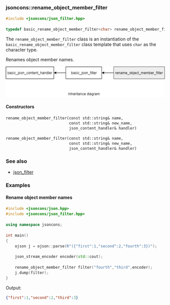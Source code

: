 ### jsoncons::rename_object_member_filter

```c++
#include <jsoncons/json_filter.hpp>

typedef basic_rename_object_member_filter<char> rename_object_member_filter;
```
The `rename_object_member_filter` class is an instantiation of the `basic_rename_object_member_filter` class template that uses `char` as the character type. 

Renames object member names. 

![rename_object_member_filter](./diagrams/rename_object_member_filter.png)

#### Constructors

    rename_object_member_filter(const std::string& name,
                                const std::string& new_name,
                                json_content_handler& handler)

    rename_object_member_filter(const std::string& name,
                                const std::string& new_name,
                                json_content_handler& handler)

### See also

- [json_filter](json_filter.md)

### Examples

#### Rename object member names

```c++
#include <jsoncons/json.hpp>
#include <jsoncons/json_filter.hpp>

using namespace jsoncons;

int main()
{
    ojson j = ojson::parse(R"({"first":1,"second":2,"fourth":3})");

    json_stream_encoder encoder(std::cout);

    rename_object_member_filter filter("fourth","third",encoder);
    j.dump(filter);
}
```
Output:
```json
{"first":1,"second":2,"third":3}
```

